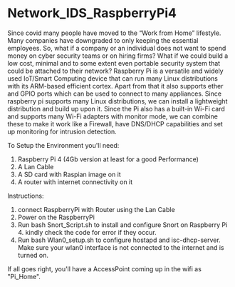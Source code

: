 # Network_IDS_RaspberryPi4
Since covid many people have moved to the “Work from Home” lifestyle. Many companies have downgraded to only keeping the essential employees. So, what if a company or an individual does not want to spend money on cyber security teams or on hiring firms?  What if we could build a low cost, minimal and to some extent even portable security system that could be attached to their network?  Raspberry Pi is a versatile and widely used IoT/Smart Computing device that can run many Linux distributions with its ARM-based efficient cortex. Apart from that it also supports ether and GPIO ports which can be used to connect to many appliances.   Since raspberry pi supports many Linux distributions, we can install a lightweight distribution and build up upon it.  Since the Pi also has a built-in Wi-Fi card and supports many Wi-Fi adapters with monitor mode, we can combine these to make it work like a Firewall, have DNS/DHCP capabilities and set up monitoring for intrusion detection.


To Setup the Environment you'll need:
1. Raspberry Pi 4 (4Gb version at least for a good Performance)
2. A Lan Cable
3. A SD card with Raspian image on it
4. A router with internet connectivity on it

Instructions: 
1. connect RaspberryPi with Router using the Lan Cable 
2. Power on the RaspberryPi
3. Run bash Snort_Script.sh to install and configure Snort on Raspberry Pi 4. kindly check the code for error if they occur.
4. Run bash Wlan0_setup.sh to configure hostapd and isc-dhcp-server. Make sure your wlan0 interface is not connected to the internet and is turned on. 

If all goes right, you'll have a AccessPoint coming up in the wifi as "Pi_Home".
